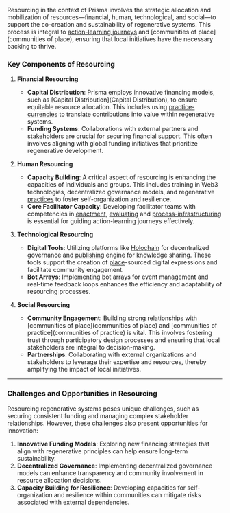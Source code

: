 Resourcing in the context of Prisma involves the strategic allocation and mobilization of resources—financial, human, technological, and social—to support the co-creation and sustainability of regenerative systems. This process is integral to [action-learning journeys](/patterns/action-learning%20journeys.md) and [communities of place](communities of place), ensuring that local initiatives have the necessary backing to thrive.

### **Key Components of Resourcing**

1. **Financial Resourcing**  
   - **Capital Distribution**: Prisma employs innovative financing models, such as [Capital Distribution](Capital Distribution), to ensure equitable resource allocation. This includes using [practice-currencies](/processes/process-infrastructuring/practice-currencies.md) to translate contributions into value within regenerative systems.
   - **Funding Systems**: Collaborations with external partners and stakeholders are crucial for securing financial support. This often involves aligning with global funding initiatives that prioritize regenerative development.

2. **Human Resourcing**  
   - **Capacity Building**: A critical aspect of resourcing is enhancing the capacities of individuals and groups. This includes training in Web3 technologies, decentralized governance models, and regenerative [practices](/practices) to foster self-organization and resilience.
   - **Core Facilitator Capacity**: Developing facilitator teams with competencies in [enactment](/processes/enactment), [evaluating](/processes/evaluation) and [process-infrastructuring](/processes/process-infrastructuringx) is essential for guiding action-learning journeys effectively.

3. **Technological Resourcing**  
   - **Digital Tools**: Utilizing platforms like [Holochain](Holochain) for decentralized governance and [publishing](/processes/process-infrastructuring/publishing.md) engine for knowledge sharing. These tools support the creation of [place](/glossary/Place.md)-sourced digital expressions and facilitate community engagement.
   - **Bot Arrays**: Implementing bot arrays for event management and real-time feedback loops enhances the efficiency and adaptability of resourcing processes.

4. **Social Resourcing**  
   - **Community Engagement**: Building strong relationships with [communities of place](communities of place) and [communities of practice](communities of practice) is vital. This involves fostering trust through participatory design processes and ensuring that local stakeholders are integral to decision-making.
   - **Partnerships**: Collaborating with external organizations and stakeholders to leverage their expertise and resources, thereby amplifying the impact of local initiatives.

---

### **Challenges and Opportunities in Resourcing**
Resourcing regenerative systems poses unique challenges, such as securing consistent funding and managing complex stakeholder relationships. However, these challenges also present opportunities for innovation:

1. **Innovative Funding Models**: Exploring new financing strategies that align with regenerative principles can help ensure long-term sustainability.
2. **Decentralized Governance**: Implementing decentralized governance models can enhance transparency and community involvement in resource allocation decisions.
3. **Capacity Building for Resilience**: Developing capacities for self-organization and resilience within communities can mitigate risks associated with external dependencies.
